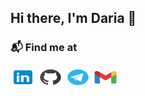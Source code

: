 ## Hi there, I'm Daria 🤟

### 📬 Find me at
<p align="left">
<a href="https://www.linkedin.com/in/daria-tarasova-9bb906192" target="blank"><img align="center" src="https://github.com/elizabethsal/elizabethsal/blob/main/linkedin.svg" height="30" width="40" /></a>
<a href="https://github.com/elizabethsal" target="blank"><img align="center" src="https://github.com/elizabethsal/elizabethsal/blob/main/github.svg" height="30" width="40" /></a>
<a href="https://t.me/lizbethSal" target="blank"><img align="center" src="https://github.com/elizabethsal/elizabethsal/blob/main/telegram.svg" height="30" width="40" /></a>
<a href="mailto:daria.trs0va@gmail.com" target="_blank"><img align="center" alt="Gmail" src="https://github.com/elizabethsal/elizabethsal/blob/main/gmail.svg" height="30" width="40" /></a>

